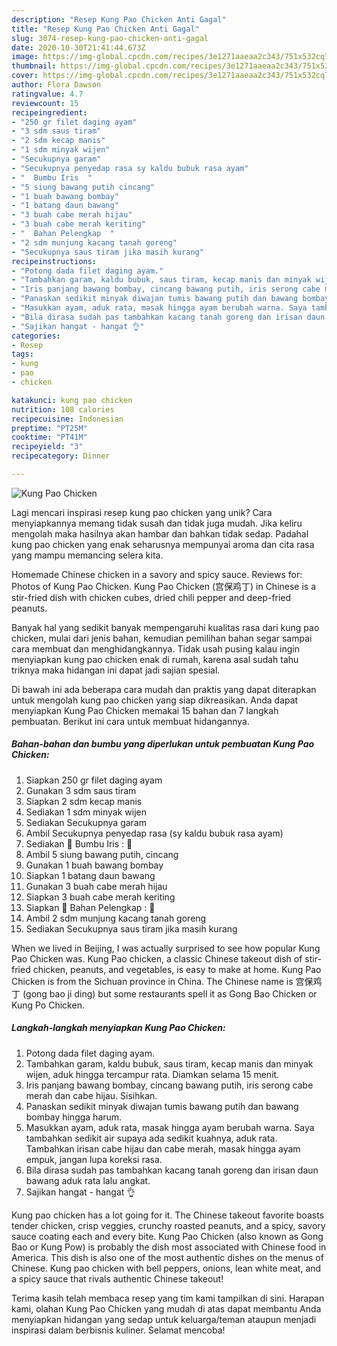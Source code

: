 ```yaml
---
description: "Resep Kung Pao Chicken Anti Gagal"
title: "Resep Kung Pao Chicken Anti Gagal"
slug: 3074-resep-kung-pao-chicken-anti-gagal
date: 2020-10-30T21:41:44.673Z
image: https://img-global.cpcdn.com/recipes/3e1271aaeaa2c343/751x532cq70/kung-pao-chicken-foto-resep-utama.jpg
thumbnail: https://img-global.cpcdn.com/recipes/3e1271aaeaa2c343/751x532cq70/kung-pao-chicken-foto-resep-utama.jpg
cover: https://img-global.cpcdn.com/recipes/3e1271aaeaa2c343/751x532cq70/kung-pao-chicken-foto-resep-utama.jpg
author: Flora Dawson
ratingvalue: 4.7
reviewcount: 15
recipeingredient:
- "250 gr filet daging ayam"
- "3 sdm saus tiram"
- "2 sdm kecap manis"
- "1 sdm minyak wijen"
- "Secukupnya garam"
- "Secukupnya penyedap rasa sy kaldu bubuk rasa ayam"
- "  Bumbu Iris  "
- "5 siung bawang putih cincang"
- "1 buah bawang bombay"
- "1 batang daun bawang"
- "3 buah cabe merah hijau"
- "3 buah cabe merah keriting"
- "  Bahan Pelengkap  "
- "2 sdm munjung kacang tanah goreng"
- "Secukupnya saus tiram jika masih kurang"
recipeinstructions:
- "Potong dada filet daging ayam."
- "Tambahkan garam, kaldu bubuk, saus tiram, kecap manis dan minyak wijen, aduk hingga tercampur rata. Diamkan selama 15 menit."
- "Iris panjang bawang bombay, cincang bawang putih, iris serong cabe merah dan cabe hijau. Sisihkan."
- "Panaskan sedikit minyak diwajan tumis bawang putih dan bawang bombay hingga harum."
- "Masukkan ayam, aduk rata, masak hingga ayam berubah warna. Saya tambahkan sedikit air supaya ada sedikit kuahnya, aduk rata. Tambahkan irisan cabe hijau dan cabe merah, masak hingga ayam empuk, jangan lupa koreksi rasa."
- "Bila dirasa sudah pas tambahkan kacang tanah goreng dan irisan daun bawang aduk rata lalu angkat."
- "Sajikan hangat - hangat 👌"
categories:
- Resep
tags:
- kung
- pao
- chicken

katakunci: kung pao chicken 
nutrition: 108 calories
recipecuisine: Indonesian
preptime: "PT25M"
cooktime: "PT41M"
recipeyield: "3"
recipecategory: Dinner

---
```



![Kung Pao Chicken](https://img-global.cpcdn.com/recipes/3e1271aaeaa2c343/751x532cq70/kung-pao-chicken-foto-resep-utama.jpg)

Lagi mencari inspirasi resep kung pao chicken yang unik? Cara menyiapkannya memang tidak susah dan tidak juga mudah. Jika keliru mengolah maka hasilnya akan hambar dan bahkan tidak sedap. Padahal kung pao chicken yang enak seharusnya mempunyai aroma dan cita rasa yang mampu memancing selera kita.

Homemade Chinese chicken in a savory and spicy sauce. Reviews for: Photos of Kung Pao Chicken. Kung Pao Chicken (宫保鸡丁) in Chinese is a stir-fried dish with chicken cubes, dried chili pepper and deep-fried peanuts.

Banyak hal yang sedikit banyak mempengaruhi kualitas rasa dari kung pao chicken, mulai dari jenis bahan, kemudian pemilihan bahan segar sampai cara membuat dan menghidangkannya. Tidak usah pusing kalau ingin menyiapkan kung pao chicken enak di rumah, karena asal sudah tahu triknya maka hidangan ini dapat jadi sajian spesial.


Di bawah ini ada beberapa cara mudah dan praktis yang dapat diterapkan untuk mengolah kung pao chicken yang siap dikreasikan. Anda dapat menyiapkan Kung Pao Chicken memakai 15 bahan dan 7 langkah pembuatan. Berikut ini cara untuk membuat hidangannya.

<!--inarticleads1-->

##### Bahan-bahan dan bumbu yang diperlukan untuk pembuatan Kung Pao Chicken:

1. Siapkan 250 gr filet daging ayam
1. Gunakan 3 sdm saus tiram
1. Siapkan 2 sdm kecap manis
1. Sediakan 1 sdm minyak wijen
1. Sediakan Secukupnya garam
1. Ambil Secukupnya penyedap rasa (sy kaldu bubuk rasa ayam)
1. Sediakan  🌸 Bumbu Iris : 🌸
1. Ambil 5 siung bawang putih, cincang
1. Gunakan 1 buah bawang bombay
1. Siapkan 1 batang daun bawang
1. Gunakan 3 buah cabe merah hijau
1. Siapkan 3 buah cabe merah keriting
1. Siapkan  🌸 Bahan Pelengkap : 🌸
1. Ambil 2 sdm munjung kacang tanah goreng
1. Sediakan Secukupnya saus tiram jika masih kurang


When we lived in Beijing, I was actually surprised to see how popular Kung Pao Chicken was. Kung Pao chicken, a classic Chinese takeout dish of stir-fried chicken, peanuts, and vegetables, is easy to make at home. Kung Pao Chicken is from the Sichuan province in China. The Chinese name is 宫保鸡丁 (gong bao ji ding) but some restaurants spell it as Gong Bao Chicken or Kung Po Chicken. 

<!--inarticleads2-->

##### Langkah-langkah menyiapkan Kung Pao Chicken:

1. Potong dada filet daging ayam.
1. Tambahkan garam, kaldu bubuk, saus tiram, kecap manis dan minyak wijen, aduk hingga tercampur rata. Diamkan selama 15 menit.
1. Iris panjang bawang bombay, cincang bawang putih, iris serong cabe merah dan cabe hijau. Sisihkan.
1. Panaskan sedikit minyak diwajan tumis bawang putih dan bawang bombay hingga harum.
1. Masukkan ayam, aduk rata, masak hingga ayam berubah warna. Saya tambahkan sedikit air supaya ada sedikit kuahnya, aduk rata. Tambahkan irisan cabe hijau dan cabe merah, masak hingga ayam empuk, jangan lupa koreksi rasa.
1. Bila dirasa sudah pas tambahkan kacang tanah goreng dan irisan daun bawang aduk rata lalu angkat.
1. Sajikan hangat - hangat 👌


Kung pao chicken has a lot going for it. The Chinese takeout favorite boasts tender chicken, crisp veggies, crunchy roasted peanuts, and a spicy, savory sauce coating each and every bite. Kung Pao Chicken (also known as Gong Bao or Kung Pow) is probably the dish most associated with Chinese food in America. This dish is also one of the most authentic dishes on the menus of Chinese. Kung pao chicken with bell peppers, onions, lean white meat, and a spicy sauce that rivals authentic Chinese takeout! 

Terima kasih telah membaca resep yang tim kami tampilkan di sini. Harapan kami, olahan Kung Pao Chicken yang mudah di atas dapat membantu Anda menyiapkan hidangan yang sedap untuk keluarga/teman ataupun menjadi inspirasi dalam berbisnis kuliner. Selamat mencoba!
